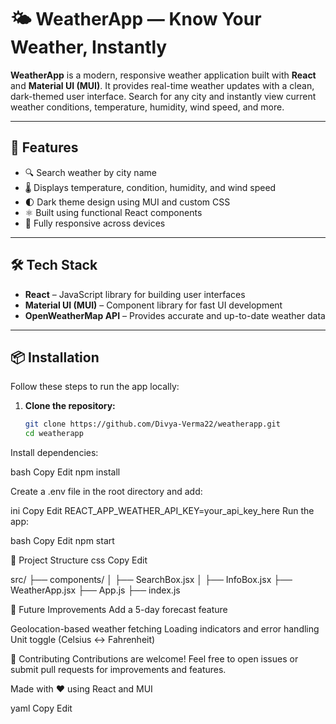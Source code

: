 # 🌤️ WeatherApp — Know Your Weather, Instantly

**WeatherApp** is a modern, responsive weather application built with **React** and **Material UI (MUI)**. It provides real-time weather updates with a clean, dark-themed user interface. Search for any city and instantly view current weather conditions, temperature, humidity, wind speed, and more.

---

## 🚀 Features

- 🔍 Search weather by city name
- 🌡️ Displays temperature, condition, humidity, and wind speed
- 🌓 Dark theme design using MUI and custom CSS
- ⚛️ Built using functional React components
- 📱 Fully responsive across devices

---

## 🛠️ Tech Stack

- **React** – JavaScript library for building user interfaces
- **Material UI (MUI)** – Component library for fast UI development
- **OpenWeatherMap API** – Provides accurate and up-to-date weather data

---

## 📦 Installation

Follow these steps to run the app locally:

1. **Clone the repository:**
   ```bash
   git clone https://github.com/Divya-Verma22/weatherapp.git
   cd weatherapp
Install dependencies:

bash
Copy
Edit
npm install

Create a .env file in the root directory and add:

ini
Copy
Edit
REACT_APP_WEATHER_API_KEY=your_api_key_here
Run the app:

bash
Copy
Edit
npm start



📁 Project Structure
css
Copy
Edit

src/
├── components/
│   ├── SearchBox.jsx
│   ├── InfoBox.jsx
├── WeatherApp.jsx
├── App.js
├── index.js




🔧 Future Improvements
Add a 5-day forecast feature

Geolocation-based weather fetching
Loading indicators and error handling
Unit toggle (Celsius ↔ Fahrenheit)


🤝 Contributing
Contributions are welcome! Feel free to open issues or submit pull requests for improvements and features.



Made with ❤️ using React and MUI

yaml
Copy
Edit













 
 
